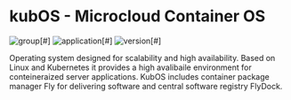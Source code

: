 # kubOS - Microcloud Container OS

![group](https://img.shields.io/badge/group-flydock-red)[#] ![application](https://img.shields.io/badge/application-kubos-green)[#] ![version](https://img.shields.io/badge/version-1.23.7-blue)[#]

Operating system designed for scalability and high availability.
Based on Linux and Kubernetes it provides a high avalibaile environment for conteineraized server applications.
KubOS includes container package manager Fly for delivering software and central software registry FlyDock.
